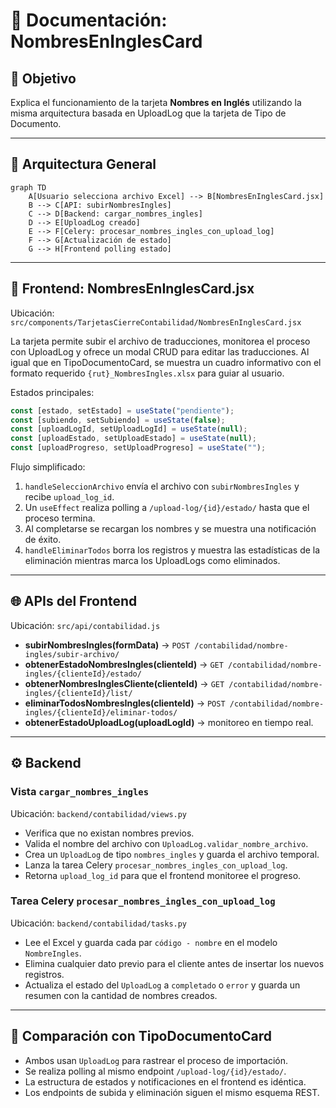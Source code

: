 # 📄 Documentación: NombresEnInglesCard

## 🎯 Objetivo
Explica el funcionamiento de la tarjeta **Nombres en Inglés** utilizando la misma arquitectura basada en UploadLog que la tarjeta de Tipo de Documento.

---

## 📐 Arquitectura General
```mermaid
graph TD
    A[Usuario selecciona archivo Excel] --> B[NombresEnInglesCard.jsx]
    B --> C[API: subirNombresIngles]
    C --> D[Backend: cargar_nombres_ingles]
    D --> E[UploadLog creado]
    E --> F[Celery: procesar_nombres_ingles_con_upload_log]
    F --> G[Actualización de estado]
    G --> H[Frontend polling estado]
```

---

## 🎨 Frontend: NombresEnInglesCard.jsx
Ubicación: `src/components/TarjetasCierreContabilidad/NombresEnInglesCard.jsx`

La tarjeta permite subir el archivo de traducciones, monitorea el proceso con UploadLog y ofrece un modal CRUD para editar las traducciones. Al igual que en TipoDocumentoCard, se muestra un cuadro informativo con el formato requerido `{rut}_NombresIngles.xlsx` para guiar al usuario.

Estados principales:
```javascript
const [estado, setEstado] = useState("pendiente");
const [subiendo, setSubiendo] = useState(false);
const [uploadLogId, setUploadLogId] = useState(null);
const [uploadEstado, setUploadEstado] = useState(null);
const [uploadProgreso, setUploadProgreso] = useState("");
```

Flujo simplificado:
1. `handleSeleccionArchivo` envía el archivo con `subirNombresIngles` y recibe `upload_log_id`.
2. Un `useEffect` realiza polling a `/upload-log/{id}/estado/` hasta que el proceso termina.
3. Al completarse se recargan los nombres y se muestra una notificación de éxito.
4. `handleEliminarTodos` borra los registros y muestra las estadísticas de la eliminación mientras marca los UploadLogs como eliminados.

---

## 🌐 APIs del Frontend
Ubicación: `src/api/contabilidad.js`

- **subirNombresIngles(formData)** → `POST /contabilidad/nombre-ingles/subir-archivo/`
- **obtenerEstadoNombresIngles(clienteId)** → `GET /contabilidad/nombre-ingles/{clienteId}/estado/`
- **obtenerNombresInglesCliente(clienteId)** → `GET /contabilidad/nombre-ingles/{clienteId}/list/`
- **eliminarTodosNombresIngles(clienteId)** → `POST /contabilidad/nombre-ingles/{clienteId}/eliminar-todos/`
- **obtenerEstadoUploadLog(uploadLogId)** → monitoreo en tiempo real.

---

## ⚙️ Backend
### Vista `cargar_nombres_ingles`
Ubicación: `backend/contabilidad/views.py`
- Verifica que no existan nombres previos.
- Valida el nombre del archivo con `UploadLog.validar_nombre_archivo`.
- Crea un `UploadLog` de tipo `nombres_ingles` y guarda el archivo temporal.
- Lanza la tarea Celery `procesar_nombres_ingles_con_upload_log`.
- Retorna `upload_log_id` para que el frontend monitoree el progreso.

### Tarea Celery `procesar_nombres_ingles_con_upload_log`
Ubicación: `backend/contabilidad/tasks.py`
- Lee el Excel y guarda cada par `código - nombre` en el modelo `NombreIngles`.
- Elimina cualquier dato previo para el cliente antes de insertar los nuevos registros.
- Actualiza el estado del `UploadLog` a `completado` o `error` y guarda un resumen con la cantidad de nombres creados.

---

## 📝 Comparación con TipoDocumentoCard
- Ambos usan `UploadLog` para rastrear el proceso de importación.
- Se realiza polling al mismo endpoint `/upload-log/{id}/estado/`.
- La estructura de estados y notificaciones en el frontend es idéntica.
- Los endpoints de subida y eliminación siguen el mismo esquema REST.

